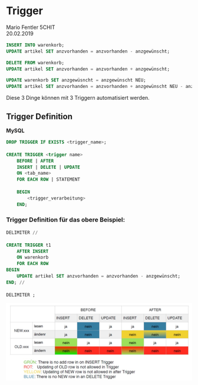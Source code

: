 # Trigger
Mario Fentler 5CHIT  
20.02.2019  
```SQL
INSERT INTO warenkorb;
UPDATE artikel SET anzvorhanden = anzvorhanden - anzgewünscht;
```

```SQL
DELETE FROM warenkorb;
UPDATE artikel SET anzvorhanden = anzvorhanden + anzgewünscht;
```

```SQL
UPDATE warenkorb SET anzgewüsncht = anzgewünscht NEU;
UPDATE artikel SET anzvorhanden = anzvorhanden + anzgewünscht NEU - anzgewünscht ALT;
```

Diese 3 Dinge können mit 3 Triggern automatisiert werden.

## Trigger Definition
__MySQL__
```SQL
DROP TRIGGER IF EXISTS <trigger_name>;

CREATE TRIGGER <trigger name>
    BEFORE | AFTER
    INSERT | DELETE | UPDATE
    ON <tab_name>
    FOR EACH ROW | STATEMENT

    BEGIN
        <trigger_verarbeitung>
    END;
```

### Trigger Definition für das obere Beispiel:
```SQL
DELIMITER //

CREATE TRIGGER t1
    AFTER INSERT
    ON warenkorb
    FOR EACH ROW
BEGIN
    UPDATE artikel SET anzvorhanden = anzvorhanden - anzgewünscht;
END; //

DELIMITER ;
```

![Trigger](trigger.jpg)